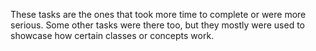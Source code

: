 These tasks are the ones that took more time to complete or were more serious. Some other tasks were there too, but they mostly were used to showcase how certain classes or concepts work.
